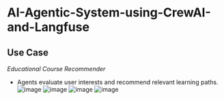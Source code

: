# AI-Agentic-System-using-CrewAI-and-Langfuse
## Use Case 

 *Educational Course Recommender*  
   - Agents evaluate user interests and recommend relevant learning paths.
![image](https://github.com/user-attachments/assets/eb490f81-dbe9-4ea7-a6c2-9c158b90a495)
![image](https://github.com/user-attachments/assets/6deda6ba-27f5-48e6-a29f-580a6915efc1)
![image](https://github.com/user-attachments/assets/a2f4c4ed-9c93-4c3f-930f-23aeda31daab)
![image](https://github.com/user-attachments/assets/4dff2aa7-271e-4d4d-87e5-c21dc207ab72)
